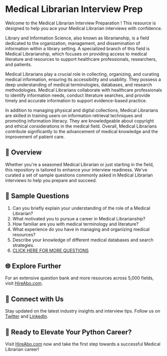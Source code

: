 # Medical Librarian Interview Prep

Welcome to the Medical Librarian Interview Preparation ! This resource is designed to help you ace your Medical Librarian interviews with confidence.

Library and Information Science, also known as librarianship, is a field dedicated to the organization, management, and dissemination of information within a library setting. A specialized branch of this field is Medical Librarianship, which focuses on providing access to medical literature and resources to support healthcare professionals, researchers, and patients.

Medical Librarians play a crucial role in collecting, organizing, and curating medical information, ensuring its accessibility and usability. They possess a deep understanding of medical terminologies, databases, and research methodologies. Medical Librarians collaborate with healthcare professionals to identify information needs, conduct literature searches, and provide timely and accurate information to support evidence-based practice.

In addition to managing physical and digital collections, Medical Librarians are skilled in training users on information retrieval techniques and promoting information literacy. They are knowledgeable about copyright and ethical considerations in the medical field. Overall, Medical Librarians contribute significantly to the advancement of medical knowledge and the improvement of patient care.

## 🚀 Overview

Whether you're a seasoned Medical Librarian or just starting in the field, this repository is tailored to enhance your interview readiness. We've curated a set of sample questions commonly asked in Medical Librarian interviews to help you prepare and succeed.

## 📝 Sample Questions

1. Can you briefly explain your understanding of the role of a Medical Librarian?
2. What motivated you to pursue a career in Medical Librarianship?
3. How familiar are you with medical terminology and literature?
4. What experience do you have in managing and organizing medical resources?
5. Describe your knowledge of different medical databases and search strategies.
6. [CLICK HERE FOR MORE QUESTIONS](https://hireabo.com/job/18_0_9/Medical%20Librarian)

## 🌐 Explore Further

For an extensive question bank and more resources across 5,000 fields, visit [HireAbo.com](https://www.hireabo.com).

## 📱 Connect with Us

Stay updated on the latest industry insights and interview tips. Follow us on [Twitter](https://twitter.com/hireabo) and [LinkedIn](https://www.linkedin.com/in/hire-abo-3609972a8/).

## 🚀 Ready to Elevate Your Python Career?

Visit [HireAbo.com](https://www.hireabo.com) now and take the first step towards a successful Medical Librarian career!